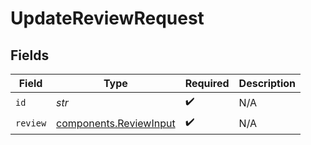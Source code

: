 # UpdateReviewRequest


## Fields

| Field                                                            | Type                                                             | Required                                                         | Description                                                      |
| ---------------------------------------------------------------- | ---------------------------------------------------------------- | ---------------------------------------------------------------- | ---------------------------------------------------------------- |
| `id`                                                             | *str*                                                            | :heavy_check_mark:                                               | N/A                                                              |
| `review`                                                         | [components.ReviewInput](../../models/components/reviewinput.md) | :heavy_check_mark:                                               | N/A                                                              |